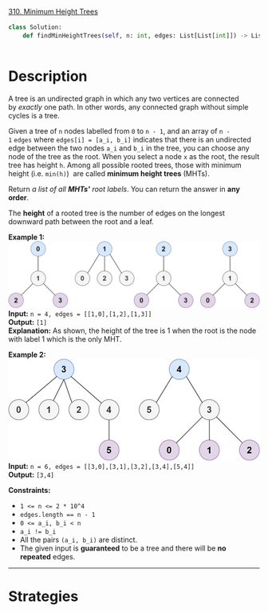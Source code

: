 [310. Minimum Height Trees](https://leetcode.com/problems/minimum-height-trees/)

```python
class Solution:
    def findMinHeightTrees(self, n: int, edges: List[List[int]]) -> List[int]:
        
```

# Description

A tree is an undirected graph in which any two vertices are connected by _exactly_ one path. In other words, any connected graph without simple cycles is a tree.

Given a tree of `n` nodes labelled from `0` to `n - 1`, and an array of `n - 1` `edges` where `edges[i] = [a_i, b_i]` indicates that there is an undirected edge between the two nodes `a_i` and `b_i` in the tree, you can choose any node of the tree as the root. When you select a node `x` as the root, the result tree has height `h`. Among all possible rooted trees, those with minimum height (i.e. `min(h)`)  are called **minimum height trees** (MHTs).

Return _a list of all **MHTs'** root labels_. You can return the answer in **any order**.

The **height** of a rooted tree is the number of edges on the longest downward path between the root and a leaf.

**Example 1:**  
![](!assets/attachments/Pasted%20image%2020240420003556.png)  
**Input:** `n = 4, edges = [[1,0],[1,2],[1,3]]`  
**Output:** `[1]`  
**Explanation:** As shown, the height of the tree is 1 when the root is the node with label 1 which is the only MHT.

**Example 2:**  
![](!assets/attachments/Pasted%20image%2020240420003607.png)  
**Input:** `n = 6, edges = [[3,0],[3,1],[3,2],[3,4],[5,4]]`  
**Output:** `[3,4]`  

**Constraints:**
- `1 <= n <= 2 * 10^4`
- `edges.length == n - 1`
- `0 <= a_i, b_i < n`
- `a_i != b_i`
- All the pairs `(a_i, b_i)` are distinct.
- The given input is **guaranteed** to be a tree and there will be **no repeated** edges.

---


# Strategies


## 

```python

```